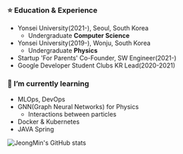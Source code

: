 ### ⭐️ Education & Experience
- Yonsei University(2021-), Seoul, South Korea
  - Undergraduate **Computer Science**
- Yonsei University(2019-), Wonju, South Korea
  - Undergraduate **Physics**
- Startup 'For Parents' Co-Founder, SW Engineer(2021-)
- Google Developer Student Clubs KR Lead(2020-2021)


### 🌱 I’m currently learning 
  - MLOps, DevOps
  - GNN(Graph Neural Networks) for Physics
    - Interactions between particles
  - Docker & Kubernetes
  - JAVA Spring

![JeongMin's GitHub stats](https://github-readme-stats.vercel.app/api?username=silverstar0727&show_icons=true&theme=vue-dark)
